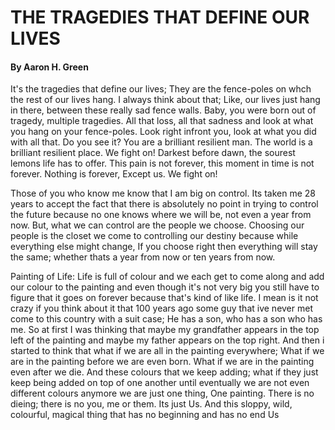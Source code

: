 # THE TRAGEDIES THAT DEFINE OUR LIVES 
#### By Aaron H. Green 
It's the tragedies that define our lives; They are the fence-poles on whch the rest of our lives hang. I always think about that; Like, our lives just hang in there, between these really sad fence walls. Baby, you were born out of tragedy, multiple tragedies. All that loss, all that sadness and look at what you hang on your fence-poles. Look right infront you, look at what you did with all that. Do you see it? You are a brilliant resilient man. The world is a brilliant resilient place. We fight on!
Darkest before dawn, the sourest lemons life has to offer. This pain is not forever, this moment in time is not forever. Nothing is forever, Except us. We fight on!

Those of you who know me know that I am big on control. Its taken me 28 years to accept the fact that there is absolutely no point in trying to control the future because no one knows where we will be, not even a year from now. But, what we can control are the people we choose. Choosing our people is the closet we come to controlling our destiny because while everything else might change, If you choose right then everything will stay the same; whether thats a year from now or ten years from now. 

Painting of Life: Life is full of colour and we each get to come along and add our colour to the painting and even though it's not very big you still have to figure that it goes on forever because that's kind of like life. I mean is it not crazy if you think about it that 100 years ago some guy that ive never met come to this country with a suit case; He has a son, who has a son who has me. So at first I was thinking that maybe my grandfather appears in the top left of the painting and maybe my father appears on the top right. And then i started to think that what if we are all in the painting everywhere; What if we are in the painting before we are even born. What if we are in the painting even after we die. And these colours that we keep adding; what if they just keep being added on top of one another until eventually we are not even different colours anymore we are just one thing, One painting. There is no dieing; there is no you, me or them. Its just Us. And this sloppy, wild, colourful, magical thing that has no beginning and has no end Us
